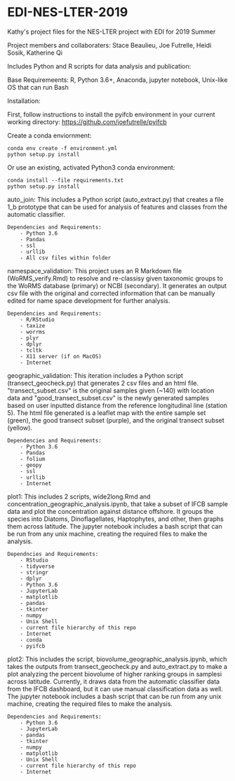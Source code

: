 # EDI-NES-LTER-2019
Kathy's project files for the NES-LTER project with EDI for 2019 Summer 

Project members and collaboraters: Stace Beaulieu, Joe Futrelle, Heidi Sosik, Katherine Qi

Includes Python and R scripts for data analysis and publication:

Base Requiremeents:
R, Python 3.6+, Anaconda, jupyter notebook, Unix-like OS that can run Bash

Installation:

First, follow instructions to install the pyifcb environment in your current
working directory: https://github.com/joefutrelle/pyifcb

Create a conda enviornment:

    conda env create -f environment.yml
    python setup.py install


Or use an existing, activated Python3 conda environment: 

    conda install --file requirements.txt
    python setup.py install


auto_join:
    This includes a Python script (auto_extract.py) that creates a file 1_b prototype that can be used for 
    analysis of features and classes from the automatic classifier.
    
    Dependencies and Requirements:
        - Python 3.6
        - Pandas
        - ssl
        - urllib
        - All csv files within folder 


namespace_validation:
    This project uses an R Markdown file (WoRMS_verify.Rmd) to resolve and re-classisy given taxonomic
    groups to the WoRMS database (primary) or NCBI (secondary). It generates an output csv file with the 
    original and corrected information that can be manually edited for name space development for 
    further analysis. 
    
    Dependencies and Requirements:
        - R/RStudio
        - taxize
        - worrms
        - plyr
        - dplyr
        - tcltk
        - X11 server (if on MacOS)
        - Internet


geographic_validation:
    This iteration includes a Python script (transect_geocheck.py) that
    generates 2 csv files and an html file. "transect_subset.csv" is the
    original samples given (~140) with location data and
    "good_transect_subset.csv" is the newly generated samples based on user
    inputted distance from the reference longitudinal line (station 5). The
    html file generated is a leaflet map with the entire sample set (green), the good
    transect subset (purple), and the original transect subset (yellow). 
    
    Dependencies and Requirements:
        - Python 3.6
        - Pandas
        - folium
        - geopy
        - ssl
        - urllib
        - Internet


plot1:
    This includes 2 scripts, wide2long.Rmd and
    concentration_geographic_analysis.ipynb, that take a subset of IFCB sample
    data and plot the concentration against distance offshore. It groups the
    species into Diatoms, Dinoflagellates, Haptophytes, and other, then graphs
    them across latitude. The jupyter notebook includes a bash script that can
    be run from any unix machine, creating the required files to make the
    analysis. 

    Dependncies and Requirements:
        - RStudio
        - tidyverse
        - stringr
        - dplyr
        - Python 3.6
        - JupyterLab
        - matplotlib
        - pandas
        - tkinter
        - numpy
        - Unix Shell
        - current file hierarchy of this repo
        - Internet
        - conda
        - pyifcb


plot2:
    This includes the script, biovolume_geographic_analysis.ipynb, which takes
    the outputs from transect_geocheck.py and auto_extract.py to make a plot
    analyzing the percent biovolume of higher ranking groups in samplesi
    across latitude.
    Currently, it draws data from the automatic classifier data from the IFCB
    dashboard, but it can use manual classification data as well. The jupyter notebook includes a bash script that can
    be run from any unix machine, creating the required files to make the
    analysis.

    Dependencies and Requirements:
        - Python 3.6
        - JupyterLab
        - pandas
        - tkinter
        - numpy
        - matplotlib
        - Unix Shell
        - current file hierarchy of this repo
        - Internet
